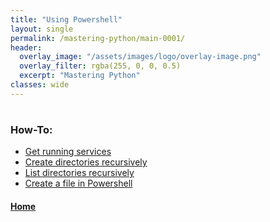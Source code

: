 ```yaml
---
title: "Using Powershell"
layout: single
permalink: /mastering-python/main-0001/
header:
  overlay_image: "/assets/images/logo/overlay-image.png"
  overlay_filter: rgba(255, 0, 0, 0.5)
  excerpt: "Mastering Python"
classes: wide
---
```

#
### How-To:

* [Get running services](/mastering-python/how-to-0001/)
* [Create directories recursively](/mastering-python/how-to-0002/)
* [List directories recursively](/mastering-python/how-to-0003/)
* [Create a file in Powershell](/mastering-python/how-to-0004/)

#### [Home](/mastering-python/)
